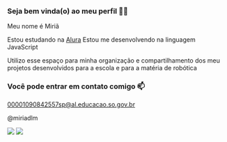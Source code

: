 ### Seja bem vinda(o) ao meu perfil 💙💙

Meu nome é Miriã

Estou estudando na [Alura](https://www.alura.co.br)
Estou me desenvolvendo na linguagem JavaScript

Utilizo esse espaço para minha organização e compartilhamento dos meu projetos desenvolvidos para a escola e para a matéria de robótica

### Você pode entrar em contato comigo 📫

00001090842557sp@al.educacao.so.gov.br

@miriadlm

![](https://media1.tenor.com/m/qIv20qZkX-UAAAAC/barbie-bibble.gif)
![](https://media1.tenor.com/m/uO37-aKreAEAAAAC/kakashi-naruto.gif)
